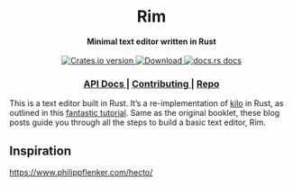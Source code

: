 <h1 align="center">Rim</h1>
<div align="center">
 <strong>
   Minimal text editor written in Rust
 </strong>
</div>

<br />

<div align="center">
  <!-- Crates version -->
  <a href="https://crates.io/crates/rim">
    <img src="https://img.shields.io/crates/v/rim.svg?style=flat-square"
    alt="Crates.io version" />
  </a>
  <!-- Downloads -->
  <a href="https://crates.io/crates/rim">
    <img src="https://img.shields.io/crates/d/rim.svg?style=flat-square"
      alt="Download" />
  </a>
  <!-- docs.rs docs -->
  <a href="https://docs.rs/rim">
    <img src="https://img.shields.io/badge/docs-latest-blue.svg?style=flat-square"
      alt="docs.rs docs" />
  </a>
</div>

<div align="center">
  <h3>
    <a href="https://docs.rs/rim">
      API Docs
    </a>
    <span> | </span>
    <a href="https://github.com/http-rs/rim/blob/main/CONTRIBUTING.md">
      Contributing
    </a>
    <span> | </span>
    <a href="https://github.com/mblode/rim">
      Repo
    </a>
  </h3>
</div>

This is a text editor built in Rust. It’s a re-implementation of [kilo](http://antirez.com/news/108) in Rust, as outlined in this [fantastic tutorial](https://viewsourcecode.org/snaptoken/kilo/index.html). Same as the original booklet, these blog posts guide you through all the steps to build a basic text editor, Rim.

## Inspiration

https://www.philippflenker.com/hecto/
